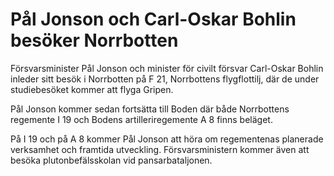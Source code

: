 # Pål Jonson och Carl-Oskar Bohlin besöker Norrbotten

Försvarsminister Pål Jonson och minister för civilt försvar Carl-Oskar Bohlin inleder sitt besök i Norrbotten på F 21, Norrbottens flygflottilj, där de under studiebesöket kommer att flyga Gripen.

Pål Jonson kommer sedan fortsätta till Boden där både Norrbottens regemente I 19 och Bodens artilleriregemente A 8 finns beläget.

På I 19 och på A 8 kommer Pål Jonson att höra om regementenas planerade verksamhet och framtida utveckling. Försvarsministern kommer även att besöka plutonbefälsskolan vid pansarbataljonen.
